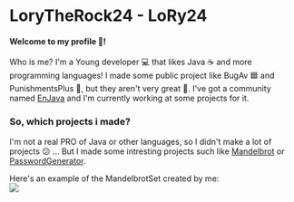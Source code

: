 # LoryTheRock24 - LoRy24
#### Welcome to my profile 🥳!
Who is me? I'm a Young developer 💻 that likes Java ☕️ and more programming languages! I made some public project like BugAv 🟦 and PunishmentsPlus 📛, but they aren't very great 🤣.
I've got a community named [EnJava](https://www.enjava.tk) and I'm currently working at some projects for it.

### So, which projects i made?
I'm not a real PRO of Java or other languages, so I didn't make a lot of projects 😕 ... But I made some intresting projects such like 
[Mandelbrot](https://github.com/LoryTheRock24/MandelbrotSet) or [PasswordGenerator](https://github.com/LoryTheRock24/PasswordGenerator).

Here's an example of the MandelbrotSet created by me: <br>
![](https://i.ibb.co/CbQ6kf4/Mandelbrot-At-Home.png)
